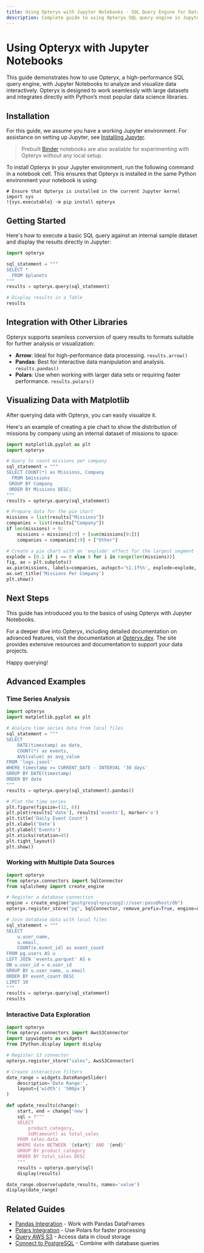 ```yaml
---
title: Using Opteryx with Jupyter Notebooks - SQL Query Engine for Data Science
description: Complete guide to using Opteryx SQL query engine in Jupyter Notebooks. Query data, visualize results with Matplotlib, and integrate with Pandas and Polars.
---
```


# Using Opteryx with Jupyter Notebooks

This guide demonstrates how to use Opteryx, a high-performance SQL query engine, with Jupyter Notebooks to analyze and visualize data interactively. Opteryx is designed to work seamlessly with large datasets and integrates directly with Python’s most popular data science libraries.

## Installation

For this guide, we assume you have a working Jupyter environment. For assistance on setting up Jupyter, see [Installing Jupyter](https://jupyter.org/install).

> Prebuilt [Binder](https://mybinder.org/v2/gh/mabel-dev/labs/HEAD) notebooks are also available for experimenting with Opteryx without any local setup.

To install Opteryx in your Jupyter environment, run the following command in a notebook cell. This ensures that Opteryx is installed in the same Python environment your notebook is using:

~~~console
# Ensure that Opteryx is installed in the current Jupyter kernel
import sys
!{sys.executable} -m pip install opteryx
~~~

## Getting Started

Here's how to execute a basic SQL query against an internal sample dataset and display the results directly in Jupyter:

~~~python
import opteryx

sql_statement = """
SELECT *
  FROM $planets
"""
results = opteryx.query(sql_statement)

# Display results in a Table
results
~~~

## Integration with Other Libraries

Opteryx supports seamless conversion of query results to formats suitable for further analysis or visualization:

- **Arrow**: Ideal for high-performance data processing.
  `results.arrow()`
- **Pandas**: Best for interactive data manipulation and analysis.
  `results.pandas()`
- **Polars**: Use when working with larger data sets or requiring faster performance.
  `results.polars()`

## Visualizing Data with Matplotlib

After querying data with Opteryx, you can easily visualize it. 

Here's an example of creating a pie chart to show the distribution of missions by company using an internal dataset of missions to space:

~~~python
import matplotlib.pyplot as plt
import opteryx

# Query to count missions per company
sql_statement = """
SELECT COUNT(*) as Missions, Company 
  FROM $missions
 GROUP BY Company
 ORDER BY Missions DESC;
"""
results = opteryx.query(sql_statement)

# Prepare data for the pie chart
missions = list(results["Missions"])
companies = list(results["Company"])
if len(missions) > 9:
    missions = missions[:9] + [sum(missions[9:])]
    companies = companies[:9] + ["Other"]

# Create a pie chart with an 'explode' effect for the largest segment
explode = [0.1 if i == 0 else 0 for i in range(len(missions))]
fig, ax = plt.subplots()
ax.pie(missions, labels=companies, autopct='%1.1f%%', explode=explode, startangle=90, counterclock=False)
ax.set_title('Missions Per Company')
plt.show()
~~~

## Next Steps

This guide has introduced you to the basics of using Opteryx with Jupyter Notebooks.

For a deeper dive into Opteryx, including detailed documentation on advanced features, visit the documentation at [Opteryx.dev](https://opteryx.dev). The site provides extensive resources and documentation to support your data projects.

Happy querying!

## Advanced Examples

### Time Series Analysis

~~~python
import opteryx
import matplotlib.pyplot as plt

# Analyze time series data from local files
sql_statement = """
SELECT 
    DATE(timestamp) as date,
    COUNT(*) as events,
    AVG(value) as avg_value
FROM 'logs.jsonl'
WHERE timestamp >= CURRENT_DATE - INTERVAL '30 days'
GROUP BY DATE(timestamp)
ORDER BY date
"""
results = opteryx.query(sql_statement).pandas()

# Plot the time series
plt.figure(figsize=(12, 6))
plt.plot(results['date'], results['events'], marker='o')
plt.title('Daily Event Count')
plt.xlabel('Date')
plt.ylabel('Events')
plt.xticks(rotation=45)
plt.tight_layout()
plt.show()
~~~

### Working with Multiple Data Sources

~~~python
import opteryx
from opteryx.connectors import SqlConnector
from sqlalchemy import create_engine

# Register a database connection
engine = create_engine("postgresql+psycopg2://user:pass@host/db")
opteryx.register_store("pg", SqlConnector, remove_prefix=True, engine=engine)

# Join database data with local files
sql_statement = """
SELECT 
    u.user_name,
    u.email,
    COUNT(e.event_id) as event_count
FROM pg.users AS u
LEFT JOIN 'events.parquet' AS e
ON u.user_id = e.user_id
GROUP BY u.user_name, u.email
ORDER BY event_count DESC
LIMIT 10
"""
results = opteryx.query(sql_statement)
results
~~~

### Interactive Data Exploration

~~~python
import opteryx
from opteryx.connectors import AwsS3Connector
import ipywidgets as widgets
from IPython.display import display

# Register S3 connector
opteryx.register_store("sales", AwsS3Connector)

# Create interactive filters
date_range = widgets.DateRangeSlider(
    description='Date Range:',
    layout={'width': '500px'}
)

def update_results(change):
    start, end = change['new']
    sql = f"""
    SELECT 
        product_category,
        SUM(amount) as total_sales
    FROM sales.data
    WHERE date BETWEEN '{start}' AND '{end}'
    GROUP BY product_category
    ORDER BY total_sales DESC
    """
    results = opteryx.query(sql)
    display(results)

date_range.observe(update_results, names='value')
display(date_range)
~~~

## Related Guides

- [Pandas Integration](pandas-and-opteryx.md) - Work with Pandas DataFrames
- [Polars Integration](polars-and-opteryx.md) - Use Polars for faster processing
- [Query AWS S3](s3-and-opteryx.md) - Access data in cloud storage
- [Connect to PostgreSQL](postgres-and-opteryx.md) - Combine with database queries

